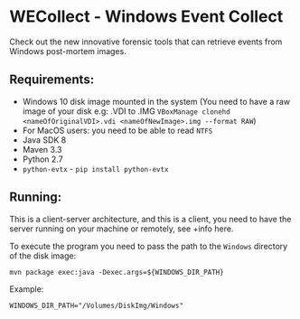 # WECollect - Windows Event Collect
Check out the new innovative forensic tools that can retrieve events from Windows post-mortem images.

## Requirements:

- Windows 10 disk image mounted in the system
(You need to have a raw image of your disk e.g: .VDI to .IMG `VBoxManage clonehd <nameOfOriginalVDI>.vdi <nameOfNewImage>.img --format RAW`)
- For MacOS users: you need to be able to read `NTFS`
- Java SDK 8
- Maven 3.3
- Python 2.7
- `python-evtx` - `pip install python-evtx`

## Running:

This is a client-server architecture, and this is a client, 
you need to have the server running on your machine or remotely, see +info here.

To execute the program you need to pass the path to the `Windows`
 directory of the disk image:

`mvn package exec:java -Dexec.args=${WINDOWS_DIR_PATH}`

Example:

`WINDOWS_DIR_PATH="/Volumes/DiskImg/Windows"`

